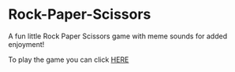 # Rock-Paper-Scissors
A fun little Rock Paper Scissors game with meme sounds for added enjoyment!

To play the game you can click [HERE](http://rps.fullmoondesign.co.za/)
